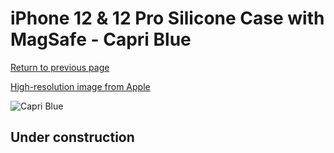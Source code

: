 # iPhone 12 & 12 Pro Silicone Case with MagSafe - Capri Blue

[Return to previous page](/iphone_12)

[High-resolution image from Apple](https://store.storeimages.cdn-apple.com/8756/as-images.apple.com/is/MJYY3?wid=4500&hei=4500&fmt=png)

<div style="width: 512px"><img src="/almost_uncompressed/MJYY3.webp" alt="Capri Blue"></div>

## Under construction
